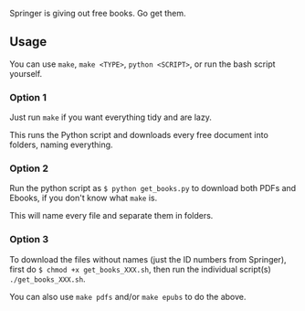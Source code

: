 Springer is giving out free books. Go get them.

## Usage
You can use `make`, `make <TYPE>`, `python <SCRIPT>`, or run the bash script yourself.

### Option 1
Just run `make` if you want everything tidy and are lazy.

This runs the Python script and downloads every free document into folders, naming everything.

### Option 2
Run the python script as `$ python get_books.py` to download both PDFs and Ebooks, if you don't know what `make` is.

This will name every file and separate them in folders.

### Option 3
To download the files without names (just the ID numbers from Springer), first do `$ chmod +x get_books_XXX.sh`, then run the individual script(s) `./get_books_XXX.sh`.

You can also use `make pdfs` and/or `make epubs` to do the above.

